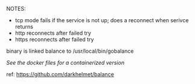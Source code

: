 
NOTES:
* tcp mode fails if the service is not up; does a reconnect when serivce returns
* http reconnects after failed try
* https reconnects after failed try

binary is linked balance to /usr/local/bin/gobalance

_See the docker files for a containerized version_

ref: https://github.com/darkhelmet/balance
